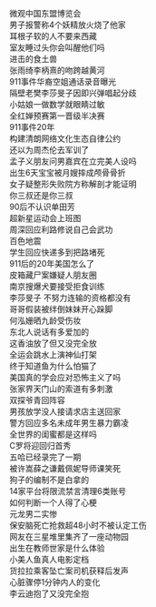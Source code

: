 微观中国东盟博览会  
男子报警称4个妖精放火烧了他家  
耳根子软的人不要来西藏  
室友睡过头你会叫醒他们吗  
进击的食土兽  
张雨绮李柄熹的吻跨越黄河  
911事件华裔空姐通话录音曝光  
隔壁老樊李莎旻子因即兴弹唱起分歧  
小姑娘一做数学就眼睛过敏  
全红婵预赛第一晋级半决赛  
911事件20年  
构建清朗网络文化生态自律公约  
还以为周杰伦去军训了  
孟子义朋友问男嘉宾在立完美人设吗  
出生6天宝宝被月嫂摔成颅骨骨折  
女子疑整形失败院方称解剖才能证明  
你三叔还是你三叔  
90后不认识单田芳  
超新星运动会上班图  
周深回应利路修说自己会武功  
百色地震  
学生回应快递多到把路堵死  
911后的20年美国怎么了  
皮箱藏尸案嫌疑人朋友圈  
南京搜爆犬要接受拒食训练  
李莎旻子 不努力连输的资格都没有  
哥哥假装被绊倒妹妹开心跺脚  
何泓姗晒九龄受伤妆  
东北人说话有多爱加的  
这香油放了但又没完全放  
全运会跳水上演神仙打架  
终于知道鱼为什么怕猫了  
美国真的学会应对恐怖主义了吗  
张家界天门山的索道有多刺激  
双探爷青回阵容  
男孩放学没人接请求店主送回家  
警方回应多名未成年男生暴力霸凌  
全世界的闺蜜都是这样吗  
C罗将迎回归首秀  
五哈已经录完了一期  
被许嵩薛之谦戴佩妮导师课笑死  
狗子的编制不是白拿的  
14家平台将限流禁言清理6类账号  
如何判断一个人得了心梗  
元龙男二实惨  
保安脑死亡抢救超48小时不被认定工伤  
网友在三星堆里集齐了一座动物园  
出生在教师世家是什么体验  
小美人鱼真人电影定档  
货拉拉乘客坠亡案司机获释后发声  
心脏骤停1分钟内人的变化  
李云迪抱了又没完全抱  
